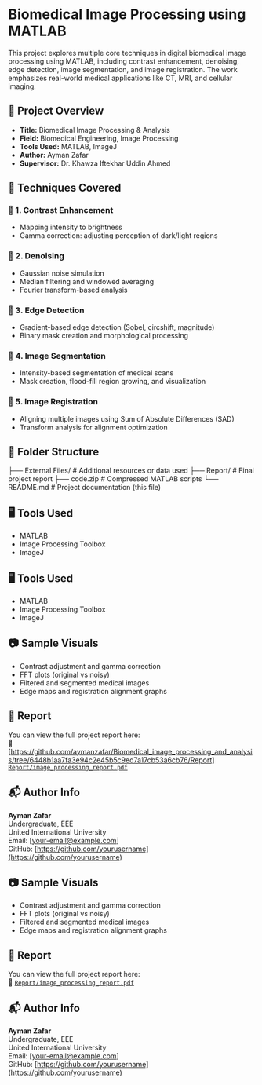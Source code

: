 # Biomedical Image Processing using MATLAB

This project explores multiple core techniques in digital biomedical image processing using MATLAB, including contrast enhancement, denoising, edge detection, image segmentation, and image registration. The work emphasizes real-world medical applications like CT, MRI, and cellular imaging.

## 📄 Project Overview

- **Title:** Biomedical Image Processing & Analysis
- **Field:** Biomedical Engineering, Image Processing
- **Tools Used:** MATLAB, ImageJ
- **Author:** Ayman Zafar
- **Supervisor:** Dr. Khawza Iftekhar Uddin Ahmed

## 🧠 Techniques Covered

### 🔹 1. Contrast Enhancement
- Mapping intensity to brightness
- Gamma correction: adjusting perception of dark/light regions

### 🔹 2. Denoising
- Gaussian noise simulation
- Median filtering and windowed averaging
- Fourier transform-based analysis

### 🔹 3. Edge Detection
- Gradient-based edge detection (Sobel, circshift, magnitude)
- Binary mask creation and morphological processing

### 🔹 4. Image Segmentation
- Intensity-based segmentation of medical scans
- Mask creation, flood-fill region growing, and visualization

### 🔹 5. Image Registration
- Aligning multiple images using Sum of Absolute Differences (SAD)
- Transform analysis for alignment optimization

## 📂 Folder Structure

├── External Files/          # Additional resources or data used
├── Report/                  # Final project report 
├── code.zip                 # Compressed MATLAB scripts
└── README.md                # Project documentation (this file)


## 🖥️ Tools Used

- MATLAB
- Image Processing Toolbox
- ImageJ
## 🖥️ Tools Used

- MATLAB 
- Image Processing Toolbox
- ImageJ 

## 📷 Sample Visuals

- Contrast adjustment and gamma correction
- FFT plots (original vs noisy)
- Filtered and segmented medical images
- Edge maps and registration alignment graphs

## 📘 Report

You can view the full project report here:  
📄 [https://github.com/aymanzafar/Biomedical_image_processing_and_analysis/tree/6448b1aa7fa3e94c2e45b5c9ed7a17cb53a6cb76/Report]
[`Report/image_processing_report.pdf`](./Report/image_processing_report.pdf)

## 📬 Author Info

**Ayman Zafar**  
Undergraduate, EEE  
United International University  
Email: [your-email@example.com]  
GitHub: [https://github.com/yourusername](https://github.com/yourusername)


## 📷 Sample Visuals

- Contrast adjustment and gamma correction
- FFT plots (original vs noisy)
- Filtered and segmented medical images
- Edge maps and registration alignment graphs

## 📘 Report

You can view the full project report here:  
📄 [`Report/image_processing_report.pdf`](./Report/image_processing_report.pdf)

## 📬 Author Info

**Ayman Zafar**  
Undergraduate, EEE  
United International University  
Email: [your-email@example.com]  
GitHub: [https://github.com/yourusername](https://github.com/yourusername)

